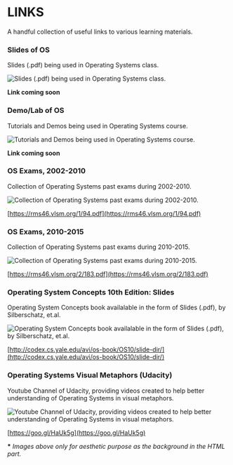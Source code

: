 # LINKS  

A handful collection of useful links to various learning materials.

### Slides of OS

Slides (.pdf) being used in Operating Systems class.

![Slides (.pdf) being used in Operating Systems class.](https://github.com/andriansyahp/extra191/blob/master/img/landing-page.jpg)  

**Link coming soon**

### Demo/Lab of OS

Tutorials and Demos being used in Operating Systems course.

![Tutorials and Demos being used in Operating Systems course.](https://github.com/andriansyahp/extra191/blob/master/img/memo.jpg)  

**Link coming soon**

### OS Exams, 2002-2010

Collection of Operating Systems past exams during 2002-2010.

![Collection of Operating Systems past exams during 2002-2010.](https://github.com/andriansyahp/extra191/blob/master/img/prerequisites.jpg)  

[https://rms46.vlsm.org/1/94.pdf](https://rms46.vlsm.org/1/94.pdf) 

### OS Exams, 2010-2015

Collection of Operating Systems past exams during 2010-2015.

![Collection of Operating Systems past exams during 2010-2015.](https://github.com/andriansyahp/extra191/blob/master/img/useful-links.jpg)  

[https://rms46.vlsm.org/2/183.pdf](https://rms46.vlsm.org/2/183.pdf) 

### Operating System Concepts 10th Edition: Slides

Operating System Concepts book availalable in the form of Slides (.pdf), by Silberschatz, et.al.

![Operating System Concepts book availalable in the form of Slides (.pdf), by Silberschatz, et.al.](https://github.com/andriansyahp/extra191/blob/master/img/demo.jpg)  

[http://codex.cs.yale.edu/avi/os-book/OS10/slide-dir/](http://codex.cs.yale.edu/avi/os-book/OS10/slide-dir/) 

### Operating Systems Visual Metaphors (Udacity)

Youtube Channel of Udacity, providing videos created to help better understanding of Operating Systems in visual metaphors.

![Youtube Channel of Udacity, providing videos created to help better understanding of Operating Systems in visual metaphors.](https://github.com/andriansyahp/extra191/blob/master/img/landing-page.jpg)  

[https://goo.gl/HaUk5g](https://goo.gl/HaUk5g) 

__*__ _Images above only for aesthetic purpose as the background in the HTML part._